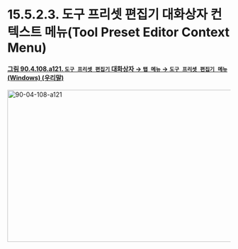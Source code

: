 # 15.5.2.3. 도구 프리셋 편집기 대화상자 컨텍스트 메뉴(Tool Preset Editor Context Menu)

<a id="90-04-108-a121"></a>

#### [그림 90.4.108.a121. `도구 프리셋 편집기` 대화상자 → `탭 메뉴` → `도구 프리셋 편집기 메뉴` (Windows) (우리말)](./90-04-0108-tool_preset_editor.md#90-04-108-a121)
<img width="920" height="343" alt="90-04-108-a121" src="https://github.com/user-attachments/assets/ed9eb8ce-1646-403a-97a1-197a3a15ee80" />